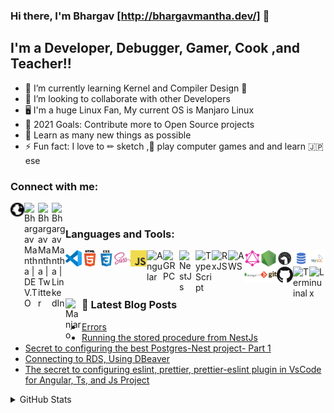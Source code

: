 ### Hi there, I'm Bhargav [http://bhargavmantha.dev/] 👋


## I'm a Developer, Debugger, Gamer, Cook ,and Teacher!!

- 🌱 I’m currently learning Kernel and Compiler Design 🤣
- 👯 I’m looking to collaborate with other Developers
- 🖥 I'm a huge Linux Fan, My current OS is Manjaro Linux
- 🥅 2021 Goals: Contribute more to Open Source projects
- 🚀 Learn as many new things as possible
- ⚡ Fun fact: I love to ✏ sketch ,🌠 play computer games and and learn 🇯🇵 ese

### Connect with me:

[<img align="left" alt="BhargavMantha.dev" width="22px" src="https://raw.githubusercontent.com/iconic/open-iconic/master/svg/globe.svg" />][website]
[<img align="left" alt="BhargavMantha | DEV.TO" width="22px" src="https://cdn.worldvectorlogo.com/logos/devto.svg" />][Devto]
[<img align="left" alt="BhargavMantha | Twitter" width="22px" src="https://cdn.jsdelivr.net/npm/simple-icons@v3/icons/twitter.svg" />][twitter]
[<img align="left" alt="BhargavMantha | LinkedIn" width="22px" src="https://cdn.jsdelivr.net/npm/simple-icons@v3/icons/linkedin.svg" />][linkedin]

<br />

### Languages and Tools:

<img align="left" alt="Visual Studio Code" width="26px" src="https://raw.githubusercontent.com/github/explore/80688e429a7d4ef2fca1e82350fe8e3517d3494d/topics/visual-studio-code/visual-studio-code.png" />
<img align="left" alt="HTML5" width="26px" src="https://raw.githubusercontent.com/github/explore/80688e429a7d4ef2fca1e82350fe8e3517d3494d/topics/html/html.png" />
<img align="left" alt="CSS3" width="26px" src="https://raw.githubusercontent.com/github/explore/80688e429a7d4ef2fca1e82350fe8e3517d3494d/topics/css/css.png" />
<img align="left" alt="Sass" width="26px" src="https://raw.githubusercontent.com/github/explore/80688e429a7d4ef2fca1e82350fe8e3517d3494d/topics/sass/sass.png" />
<img align="left" alt="JavaScript" width="26px" src="https://raw.githubusercontent.com/github/explore/80688e429a7d4ef2fca1e82350fe8e3517d3494d/topics/javascript/javascript.png" />
<img align="left" alt="Angular" width="26px" src="https://cdn.worldvectorlogo.com/logos/angular-icon.svg" />
<img align="left" alt="GRPC" width="26px" src="https://grpc.io/img/logos/grpc-icon-color.png" />
<img align="left" alt="NestJs" width="26px" src="https://cdn.dribbble.com/users/808903/screenshots/3831862/dribbble_szablon__1_1.png" />
<img align="left" alt="TypeScript" width="26px" src="https://cdn.iconscout.com/icon/free/png-512/typescript-1174965.png" />
<img align="left" alt="RxJS" width="26px" src="https://miro.medium.com/max/1200/1*hj71wy_fVD1qIG8q9mnPjg.png" />
<img align="left" alt="AWS" width="26px" src="https://upload.wikimedia.org/wikipedia/commons/thumb/9/93/Amazon_Web_Services_Logo.svg/1024px-Amazon_Web_Services_Logo.svg.png" />
<img align="left" alt="GraphQL" width="26px" src="https://raw.githubusercontent.com/github/explore/80688e429a7d4ef2fca1e82350fe8e3517d3494d/topics/graphql/graphql.png" />
<img align="left" alt="Node.js" width="26px" src="https://raw.githubusercontent.com/github/explore/80688e429a7d4ef2fca1e82350fe8e3517d3494d/topics/nodejs/nodejs.png" />
<img align="left" alt="Deno" width="26px" src="https://raw.githubusercontent.com/github/explore/361e2821e2dea67711cde99c9c40ed357061cf27/topics/deno/deno.png" />
<img align="left" alt="SQL" width="26px" src="https://raw.githubusercontent.com/github/explore/80688e429a7d4ef2fca1e82350fe8e3517d3494d/topics/sql/sql.png" />
<img align="left" alt="MySQL" width="26px" src="https://raw.githubusercontent.com/github/explore/80688e429a7d4ef2fca1e82350fe8e3517d3494d/topics/mysql/mysql.png" />
<img align="left" alt="MongoDB" width="26px" src="https://raw.githubusercontent.com/github/explore/80688e429a7d4ef2fca1e82350fe8e3517d3494d/topics/mongodb/mongodb.png" />
<img align="left" alt="Git" width="26px" src="https://raw.githubusercontent.com/github/explore/80688e429a7d4ef2fca1e82350fe8e3517d3494d/topics/git/git.png" />
<img align="left" alt="GitHub" width="26px" src="https://raw.githubusercontent.com/github/explore/78df643247d429f6cc873026c0622819ad797942/topics/github/github.png" />
<img align="left" alt="Terminal" width="26px" src="https://cdn.dribbble.com/users/593486/screenshots/3598699/1024.jpg?compress=1&resize=400x300" />
<img align="left" alt="Linux" width="26px" src="https://cdn.freebiesupply.com/images/thumbs/2x/linux-logo.png" />
<img align="left" alt="Manjaro" width="26px" src="https://cdn.freelogovectors.net/wp-content/uploads/2019/03/Manjarologo.png" />


<br />
<br />

### 📕 Latest Blog Posts

<!-- BLOG-POST-LIST:START -->
- [Errors](https://dev.to/bhargavmantha/errors-555e)
- [Running the stored procedure from NestJs](https://dev.to/bhargavmantha/running-the-stored-procedure-from-nestjs-gj0)
- [Secret to configuring the best Postgres-Nest project- Part 1](https://dev.to/bhargavmantha/secret-to-configuring-the-best-postgres-nest-project-part-1-42n4)
- [Connecting to RDS, Using DBeaver](https://dev.to/bhargavmantha/connecting-to-rds-using-dbaver-nni)
- [The secret to configuring eslint, prettier, prettier-eslint plugin in VsCode for Angular, Ts, and Js Project](https://dev.to/bhargavmantha/the-secret-to-configuring-eslint-prettier-prettier-eslint-plugin-in-vscode-for-angular-ts-and-js-project-51la)
<!-- BLOG-POST-LIST:END -->

<details>
  <summary>GitHub Stats</summary>

  <img align="left" alt="Bhargav's GitHub Stats" src="https://github-readme-stats.vercel.app/api?username=BhargavMantha&show_icons=true&hide_border=true" />

</details>

[website]: https://BhargavMantha.dev
[twitter]: https://twitter.com/ManthaBhargav
[linkedin]: https://www.linkedin.com/in/bhargav-mantha/
[devto]: https://dev.to/bhargavmantha
